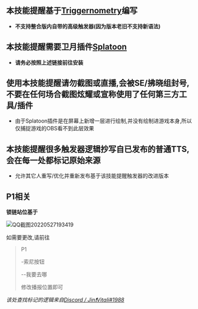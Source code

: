 ## 本技能提醒基于[Triggernometry](https://github.com/paissaheavyindustries/Triggernometry)编写
* **不支持整合版内自带的高级触发器(因为版本老旧不支持新语法)**

## 本技能提醒需要卫月插件[Splatoon](https://github.com/Eternita-S/Splatoon)
* **请务必按照上述链接前往安装**

## 使用本技能提醒请勿截图或直播,会被SE/拂晓组封号,不要在任何场合截图炫耀或宣称使用了任何第三方工具/插件
* 由于Splatoon插件是在屏幕上新增一层进行绘制,并没有绘制进游戏本身,所以仅捕捉游戏的OBS看不到此层效果

## 本技能提醒很多触发器逻辑抄写自已发布的普通TTS,会在每一处都标记原始来源
* 允许其它人重写/优化并重新发布基于该技能提醒触发器的改进版本

## P1相关
**锁链站位基于**

![QQ截图20220527193419](https://user-images.githubusercontent.com/31427200/170691760-a7972ba4-3e1d-4c6c-99a0-4c27515df168.png)

如需要更改,请前往
>P1
>
> -索尼按钮
> 
> --我要去哪
> 
> 修改播报位置即可

_该处查找标记的逻辑来自[Discord / Jin❗Vitali#1988](https://discord.com/channels/374517624228544512/399219257302450196/968813549482831882)_
